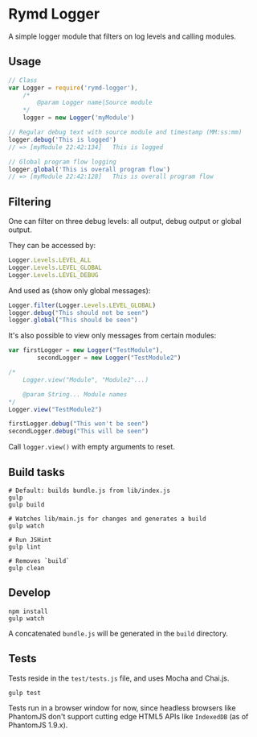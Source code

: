 # Rymd Logger

A simple logger module that filters on log levels and calling modules.

## Usage

```javascript
// Class
var Logger = require('rymd-logger'),
	/*
		@param Logger name|Source module
	*/
	logger = new Logger('myModule')

// Regular debug text with source module and timestamp (MM:ss:mm)
logger.debug('This is logged')
// => [myModule 22:42:134]	 This is logged

// Global program flow logging
logger.global('This is overall program flow')
// => [myModule 22:42:128]	 This is overall program flow
```

## Filtering

One can filter on three debug levels: all output, debug output or global output.

They can be accessed by:

```javascript
Logger.Levels.LEVEL_ALL
Logger.Levels.LEVEL_GLOBAL
Logger.Levels.LEVEL_DEBUG
```

And used as (show only global messages):

```javascript
Logger.filter(Logger.Levels.LEVEL_GLOBAL)
logger.debug("This should not be seen")
logger.global("This should be seen")
```

It's also possible to view only messages from certain modules:

```javascript
var firstLogger = new Logger("TestModule"),
		secondLogger = new Logger("TestModule2")

/*
	Logger.view("Module", "Module2"...)

	@param String... Module names
*/
Logger.view("TestModule2")

firstLogger.debug("This won't be seen")
secondLogger.debug("This will be seen")
```

Call `logger.view()` with empty arguments to reset.

## Build tasks

	# Default: builds bundle.js from lib/index.js
	gulp
	gulp build

	# Watches lib/main.js for changes and generates a build
	gulp watch

	# Run JSHint
	gulp lint

	# Removes `build`
	gulp clean

## Develop

	npm install
	gulp watch

A concatenated `bundle.js` will be generated in the `build` directory.

## Tests

Tests reside in the `test/tests.js` file, and uses Mocha and Chai.js.

	gulp test

Tests run in a browser window for now, since headless browsers like
PhantomJS don't support cutting edge HTML5 APIs like `IndexedDB` (as of
PhantomJS 1.9.x).
